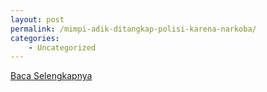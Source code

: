 ```yaml
---
layout: post
permalink: /mimpi-adik-ditangkap-polisi-karena-narkoba/
categories:
    - Uncategorized
---
```


[Baca Selengkapnya](/02)
